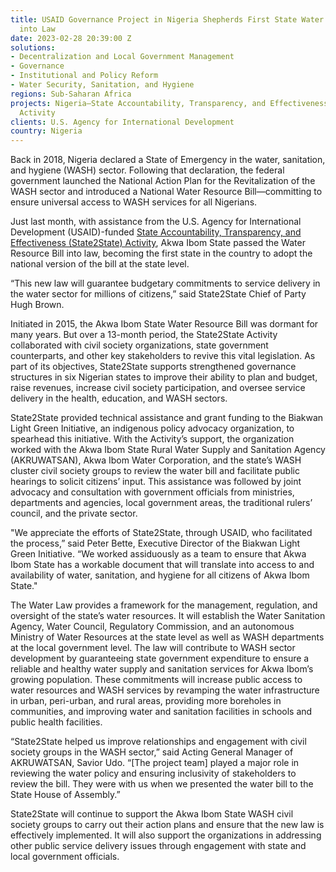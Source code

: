 ```yaml
---
title: USAID Governance Project in Nigeria Shepherds First State Water Resource Bill
  into Law
date: 2023-02-28 20:39:00 Z
solutions:
- Decentralization and Local Government Management
- Governance
- Institutional and Policy Reform
- Water Security, Sanitation, and Hygiene
regions: Sub-Saharan Africa
projects: Nigeria—State Accountability, Transparency, and Effectiveness (State2State)
  Activity
clients: U.S. Agency for International Development
country: Nigeria
---
```


Back in 2018, Nigeria declared a State of Emergency in the water, sanitation, and hygiene (WASH) sector. Following that declaration, the federal government launched the National Action Plan for the Revitalization of the WASH sector and introduced a National Water Resource Bill—committing to ensure universal access to WASH services for all Nigerians. 

Just last month, with assistance from the U.S. Agency for International Development (USAID)-funded [State Accountability, Transparency, and Effectiveness (State2State) Activity](https://www.dai.com/our-work/projects/nigeria-state-accountability-transparency-and-effectiveness-state2state-activity), Akwa Ibom State passed the Water Resource Bill into law, becoming the first state in the country to adopt the national version of the bill at the state level. 

“This new law will guarantee budgetary commitments to service delivery in the water sector for millions of citizens,” said State2State Chief of Party Hugh Brown.

Initiated in 2015, the Akwa Ibom State Water Resource Bill was dormant for many years. But over a 13-month period, the State2State Activity collaborated with civil society organizations, state government counterparts, and other key stakeholders to revive this vital legislation. As part of its objectives, State2State supports strengthened governance structures in six Nigerian states to improve their ability to plan and budget, raise revenues, increase civil society participation, and oversee service delivery in the health, education, and WASH sectors. 

State2State provided technical assistance and grant funding to the Biakwan Light Green Initiative, an indigenous policy advocacy organization, to spearhead this initiative. With the Activity’s support, the organization worked with the Akwa Ibom State Rural Water Supply and Sanitation Agency (AKRUWATSAN), Akwa Ibom Water Corporation, and the state’s WASH cluster civil society groups to review the water bill and facilitate public hearings to solicit citizens’ input. This assistance was followed by joint advocacy and consultation with government officials from ministries, departments and agencies, local government areas, the traditional rulers’ council, and the private sector. 

"We appreciate the efforts of State2State, through USAID, who facilitated the process,” said Peter Bette, Executive Director of the Biakwan Light Green Initiative. “We worked assiduously as a team to ensure that Akwa Ibom State has a workable document that will translate into access to and availability of water, sanitation, and hygiene for all citizens of Akwa Ibom State."

The Water Law provides a framework for the management, regulation, and oversight of the state’s water resources. It will establish the Water Sanitation Agency, Water Council, Regulatory Commission, and an autonomous Ministry of Water Resources at the state level as well as WASH departments at the local government level. The law will contribute to WASH sector development by guaranteeing state government expenditure to ensure a reliable and healthy water supply and sanitation services for Akwa Ibom’s growing population. These commitments will increase public access to water resources and WASH services by revamping the water infrastructure in urban, peri-urban, and rural areas, providing more boreholes in communities, and improving water and sanitation facilities in schools and public health facilities. 

“State2State helped us improve relationships and engagement with civil society groups in the WASH sector,” said Acting General Manager of AKRUWATSAN, Savior Udo. “[The project team] played a major role in reviewing the water policy and ensuring inclusivity of stakeholders to review the bill. They were with us when we presented the water bill to the State House of Assembly.”

State2State will continue to support the Akwa Ibom State WASH civil society groups to carry out their action plans and ensure that the new law is effectively implemented. It will also support the organizations in addressing other public service delivery issues through engagement with state and local government officials.